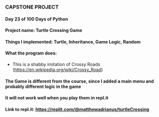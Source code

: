 ### CAPSTONE PROJECT

#### Day 23 of 100 Days of Python
#### Project name: Turtle Crossing Game
#### Things I implemented: Turtle, Inheritance, Game Logic, Random

#### What the program does:
- This is a shabby imitation of Crossy Roads (https://en.wikipedia.org/wiki/Crossy_Road)

#### The Game is different from the course, since I added a main menu and probably different logic in the game
#### It will not work well when you play them in repl.it

#### Link to repl.it: https://replit.com/@matthewadrianus/turtleCrossing
